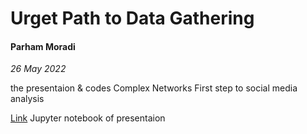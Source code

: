 # Urget Path to Data Gathering #
#### Parham Moradi ####
_26 May 2022_

the presentaion & codes
Complex Networks
First step to social media analysis

[Link](https://ccnsd.ir/socialmediaworkshop/)
Jupyter notebook of presentaion
